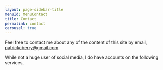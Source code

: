 ```yaml
---
layout: page-sidebar-title
menuId: MenuContact
title: Contact
permalink: contact
carousel: true
---
```


Feel free to contact me about any of the content of this site by email, 
<a href="mailto:patrickcberry@gmail.com" target="_top">patrickcberry@gmail.com</a>

While not a huge user of social media, I do have accounts on the following services,

<a href="https://au.linkedin.com/in/patrickcberry" class="btn btn-linkedin btn-sm" target="_blank">
    <i class="fab fa-linkedin-in fa-2x social-icon"></i>
</a>
<a href="https://www.facebook.com/patrickcberry" class="btn btn-facebook btn-sm" target="_blank">
    <i class="fab fa-facebook-f fa-2x social-icon"></i>
</a>
<a href="https://github.com/patrickcberry" class="btn btn-sm btn-github" target="_blank">
    <i class="fab fa-github fa-2x social-icon"></i>
</a>
<a href="https://plus.google.com/115274262613458301126" class="btn btn-sm btn-google" target="_blank">
    <i class="fab fa-google fa-2x social-icon"></i>
</a>


